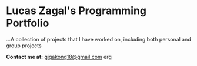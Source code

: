 # Lucas Zagal's Programming Portfolio
...A collection of projects that I have worked on, including both personal and group projects

**Contact me at:** gigakong18@gmail.com
erg
